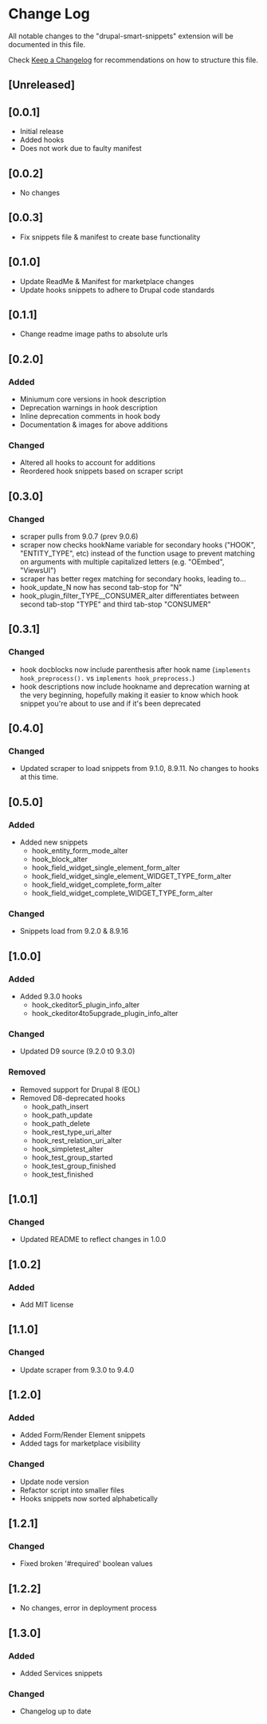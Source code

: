 # Change Log

All notable changes to the "drupal-smart-snippets" extension will be documented in this file.

Check [Keep a Changelog](http://keepachangelog.com/) for recommendations on how to structure this file.

## [Unreleased]

## [0.0.1]
- Initial release
- Added hooks
- Does not work due to faulty manifest

## [0.0.2]
- No changes

## [0.0.3]
- Fix snippets file & manifest to create base functionality

## [0.1.0]
- Update ReadMe & Manifest for marketplace changes
- Update hooks snippets to adhere to Drupal code standards

## [0.1.1]
- Change readme image paths to absolute urls

## [0.2.0]
### Added
- Miniumum core versions in hook description
- Deprecation warnings in hook description
- Inline deprecation comments in hook body
- Documentation & images for above additions

### Changed
- Altered all hooks to account for additions
- Reordered hook snippets based on scraper script

## [0.3.0]
### Changed
- scraper pulls from 9.0.7 (prev 9.0.6)
- scraper now checks hookName variable for secondary hooks ("HOOK", "ENTITY_TYPE",
etc) instead of the function usage to prevent matching on arguments with multiple
capitalized letters (e.g. "OEmbed", "ViewsUI")
- scraper has better regex matching for secondary hooks, leading to...
- hook_update_N now has second tab-stop for "N"
- hook_plugin_filter_TYPE__CONSUMER_alter differentiates between second tab-stop
"TYPE" and third tab-stop "CONSUMER"

## [0.3.1]
### Changed
- hook docblocks now include parenthesis after hook name
(`implements hook_preprocess().` vs `implements hook_preprocess.`)
- hook descriptions now include hookname and deprecation warning at the very
beginning, hopefully making it easier to know which hook snippet you're about to
use and if it's been deprecated

## [0.4.0]
### Changed
- Updated scraper to load snippets from 9.1.0, 8.9.11. No changes to hooks
at this time.

## [0.5.0]
### Added
- Added new snippets
  - hook_entity_form_mode_alter
  - hook_block_alter
  - hook_field_widget_single_element_form_alter
  - hook_field_widget_single_element_WIDGET_TYPE_form_alter
  - hook_field_widget_complete_form_alter
  - hook_field_widget_complete_WIDGET_TYPE_form_alter
### Changed
- Snippets load from 9.2.0 & 8.9.16

## [1.0.0]
### Added
- Added 9.3.0 hooks
  - hook_ckeditor5_plugin_info_alter
  - hook_ckeditor4to5upgrade_plugin_info_alter
### Changed
- Updated D9 source (9.2.0 t0 9.3.0)
### Removed
- Removed support for Drupal 8 (EOL)
- Removed D8-deprecated hooks
  - hook_path_insert
  - hook_path_update
  - hook_path_delete
  - hook_rest_type_uri_alter
  - hook_rest_relation_uri_alter
  - hook_simpletest_alter
  - hook_test_group_started
  - hook_test_group_finished
  - hook_test_finished

## [1.0.1]
### Changed
- Updated README to reflect changes in 1.0.0

## [1.0.2]
### Added
- Add MIT license

## [1.1.0]
### Changed
- Update scraper from 9.3.0 to 9.4.0

## [1.2.0]
### Added
- Added Form/Render Element snippets
- Added tags for marketplace visibility

### Changed
- Update node version
- Refactor script into smaller files
- Hooks snippets now sorted alphabetically

## [1.2.1]
### Changed
- Fixed broken '#required' boolean values

## [1.2.2]
- No changes, error in deployment process

## [1.3.0]
### Added
- Added Services snippets

### Changed
- Changelog up to date
